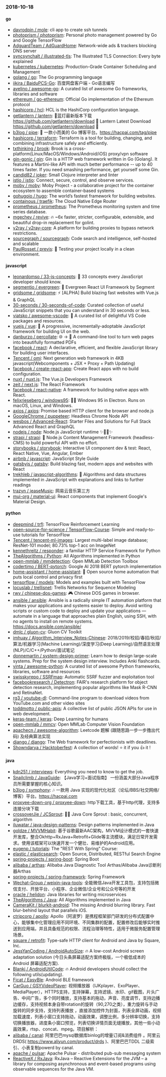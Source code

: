 ### 2018-10-18

#### go
* [davrodpin / mole](https://github.com/davrodpin/mole): cli app to create ssh tunnels
* [photoprism / photoprism](https://github.com/photoprism/photoprism): Personal photo management powered by Go and Google TensorFlow
* [AdguardTeam / AdGuardHome](https://github.com/AdguardTeam/AdGuardHome): Network-wide ads & trackers blocking DNS server
* [syncsynchalt / illustrated-tls](https://github.com/syncsynchalt/illustrated-tls): The Illustrated TLS Connection: Every byte explained
* [kubernetes / kubernetes](https://github.com/kubernetes/kubernetes): Production-Grade Container Scheduling and Management
* [golang / go](https://github.com/golang/go): The Go programming language
* [iikira / BaiduPCS-Go](https://github.com/iikira/BaiduPCS-Go): 百度网盘客户端 - Go语言编写
* [avelino / awesome-go](https://github.com/avelino/awesome-go): A curated list of awesome Go frameworks, libraries and software
* [ethereum / go-ethereum](https://github.com/ethereum/go-ethereum): Official Go implementation of the Ethereum protocol
* [hashicorp / hcl](https://github.com/hashicorp/hcl): HCL is the HashiCorp configuration language.
* [getlantern / lantern](https://github.com/getlantern/lantern): 🔴蓝灯最新版本下载 https://github.com/getlantern/download 🔴 Lantern Latest Download https://github.com/getlantern/download 🔴
* [b3log / pipe](https://github.com/b3log/pipe): 🎷 一款小而美的 Go 博客平台。https://hacpai.com/tag/pipe
* [hashicorp / terraform](https://github.com/hashicorp/terraform): Terraform is a tool for building, changing, and combining infrastructure safely and efficiently.
* [txthinking / brook](https://github.com/txthinking/brook): Brook is a cross-platform(Linux/MacOS/Windows/Android/iOS) proxy/vpn software
* [gin-gonic / gin](https://github.com/gin-gonic/gin): Gin is a HTTP web framework written in Go (Golang). It features a Martini-like API with much better performance -- up to 40 times faster. If you need smashing performance, get yourself some Gin.
* [candid82 / joker](https://github.com/candid82/joker): Small Clojure interpreter and linter
* [istio / istio](https://github.com/istio/istio): Connect, secure, control, and observe services.
* [moby / moby](https://github.com/moby/moby): Moby Project - a collaborative project for the container ecosystem to assemble container-based systems
* [gohugoio / hugo](https://github.com/gohugoio/hugo): The world’s fastest framework for building websites.
* [containous / traefik](https://github.com/containous/traefik): The Cloud Native Edge Router
* [prometheus / prometheus](https://github.com/prometheus/prometheus): The Prometheus monitoring system and time series database.
* [mgechev / revive](https://github.com/mgechev/revive): 🔥 ~6x faster, stricter, configurable, extensible, and beautiful drop-in replacement for golint.
* [v2ray / v2ray-core](https://github.com/v2ray/v2ray-core): A platform for building proxies to bypass network restrictions.
* [sourcegraph / sourcegraph](https://github.com/sourcegraph/sourcegraph): Code search and intelligence, self-hosted and scalable
* [PaulRosset / previs](https://github.com/PaulRosset/previs): 🎯 Testing your project locally in a clean environment.

#### javascript
* [leonardomso / 33-js-concepts](https://github.com/leonardomso/33-js-concepts): 📜 33 concepts every JavaScript developer should know.
* [segmentio / evergreen](https://github.com/segmentio/evergreen): 🌲 Evergreen React UI Framework by Segment
* [gridsome / gridsome](https://github.com/gridsome/gridsome): ⚡️ [ALPHA] Build blazing fast websites with Vue.js & GraphQL
* [30-seconds / 30-seconds-of-code](https://github.com/30-seconds/30-seconds-of-code): Curated collection of useful JavaScript snippets that you can understand in 30 seconds or less.
* [viatsko / awesome-vscode](https://github.com/viatsko/awesome-vscode): 🎨 A curated list of delightful VS Code packages and resources.
* [vuejs / vue](https://github.com/vuejs/vue): 🖖 A progressive, incrementally-adoptable JavaScript framework for building UI on the web.
* [danburzo / percollate](https://github.com/danburzo/percollate): 🌐 → 📖 A command-line tool to turn web pages into beautifully formatted PDFs
* [facebook / react](https://github.com/facebook/react): A declarative, efficient, and flexible JavaScript library for building user interfaces.
* [Tencent / omi](https://github.com/Tencent/omi): Next generation web framework in 4KB javascript(Webcomponents + JSX + Proxy + Path Updating)
* [facebook / create-react-app](https://github.com/facebook/create-react-app): Create React apps with no build configuration.
* [nuxt / nuxt.js](https://github.com/nuxt/nuxt.js): The Vue.js Developers Framework
* [zeit / next.js](https://github.com/zeit/next.js): The React Framework
* [facebook / react-native](https://github.com/facebook/react-native): A framework for building native apps with React.
* [felixrieseberg / windows95](https://github.com/felixrieseberg/windows95): 💩🚀 Windows 95 in Electron. Runs on macOS, Linux, and Windows.
* [axios / axios](https://github.com/axios/axios): Promise based HTTP client for the browser and node.js
* [GoogleChrome / puppeteer](https://github.com/GoogleChrome/puppeteer): Headless Chrome Node API
* [wesbos / Advanced-React](https://github.com/wesbos/Advanced-React): Starter Files and Solutions for Full Stack Advanced React and GraphQL
* [nodejs / node](https://github.com/nodejs/node): Node.js JavaScript runtime ✨🐢🚀✨
* [strapi / strapi](https://github.com/strapi/strapi): 🚀 Node.js Content Management Framework (headless-CMS) to build powerful API with no effort.
* [storybooks / storybook](https://github.com/storybooks/storybook): Interactive UI component dev & test: React, React Native, Vue, Angular, Ember
* [airbnb / javascript](https://github.com/airbnb/javascript): JavaScript Style Guide
* [gatsbyjs / gatsby](https://github.com/gatsbyjs/gatsby): Build blazing fast, modern apps and websites with React
* [trekhleb / javascript-algorithms](https://github.com/trekhleb/javascript-algorithms): 🤖 Algorithms and data structures implemented in JavaScript with explanations and links to further readings
* [trazyn / ieaseMusic](https://github.com/trazyn/ieaseMusic): 网易云音乐第三方
* [mui-org / material-ui](https://github.com/mui-org/material-ui): React components that implement Google's Material Design.

#### python
* [deepmind / trfl](https://github.com/deepmind/trfl): TensorFlow Reinforcement Learning
* [open-source-for-science / TensorFlow-Course](https://github.com/open-source-for-science/TensorFlow-Course): Simple and ready-to-use tutorials for TensorFlow
* [Tencent / tencent-ml-images](https://github.com/Tencent/tencent-ml-images): Largest multi-label image database; ResNet-101 model; 80.73% top-1 acc on ImageNet
* [kennethreitz / responder](https://github.com/kennethreitz/responder): a familiar HTTP Service Framework for Python
* [TheAlgorithms / Python](https://github.com/TheAlgorithms/Python): All Algorithms implemented in Python
* [open-mmlab / mmdetection](https://github.com/open-mmlab/mmdetection): Open MMLab Detection Toolbox
* [codertimo / BERT-pytorch](https://github.com/codertimo/BERT-pytorch): Google AI 2018 BERT pytorch implementation
* [home-assistant / home-assistant](https://github.com/home-assistant/home-assistant): 🏡 Open source home automation that puts local control and privacy first
* [tensorflow / models](https://github.com/tensorflow/models): Models and examples built with TensorFlow
* [locuslab / trellisnet](https://github.com/locuslab/trellisnet): Trellis Networks for Sequence Modeling
* [rwv / chinese-dos-games](https://github.com/rwv/chinese-dos-games): 🎮 Chinese DOS games in browser.
* [ansible / ansible](https://github.com/ansible/ansible): Ansible is a radically simple IT automation platform that makes your applications and systems easier to deploy. Avoid writing scripts or custom code to deploy and update your applications — automate in a language that approaches plain English, using SSH, with no agents to install on remote systems. https://docs.ansible.com/ansible/
* [dmlc / gluon-cv](https://github.com/dmlc/gluon-cv): Gluon CV Toolkit
* [imhuay / Algorithm_Interview_Notes-Chinese](https://github.com/imhuay/Algorithm_Interview_Notes-Chinese): 2018/2019/校招/春招/秋招/算法/机器学习(Machine Learning)/深度学习(Deep Learning)/自然语言处理(NLP)/C/C++/Python/面试笔记
* [donnemartin / system-design-primer](https://github.com/donnemartin/system-design-primer): Learn how to design large-scale systems. Prep for the system design interview. Includes Anki flashcards.
* [vinta / awesome-python](https://github.com/vinta/awesome-python): A curated list of awesome Python frameworks, libraries, software and resources
* [swisskyrepo / SSRFmap](https://github.com/swisskyrepo/SSRFmap): Automatic SSRF fuzzer and exploitation tool
* [facebookresearch / Detectron](https://github.com/facebookresearch/Detectron): FAIR's research platform for object detection research, implementing popular algorithms like Mask R-CNN and RetinaNet.
* [rg3 / youtube-dl](https://github.com/rg3/youtube-dl): Command-line program to download videos from YouTube.com and other video sites
* [toddmotto / public-apis](https://github.com/toddmotto/public-apis): A collective list of public JSON APIs for use in web development.
* [keras-team / keras](https://github.com/keras-team/keras): Deep Learning for humans
* [open-mmlab / mmcv](https://github.com/open-mmlab/mmcv): Open MMLab Computer Vision Foundation
* [apachecn / awesome-algorithm](https://github.com/apachecn/awesome-algorithm): Leetcode 题解 (跟随思路一步一步撸出代码) 及经典算法实现
* [django / django](https://github.com/django/django): The Web framework for perfectionists with deadlines.
* [Showndarya / Hacktoberfest](https://github.com/Showndarya/Hacktoberfest): A collection of words! ⭐️ it if you 👍 it !

#### java
* [kdn251 / interviews](https://github.com/kdn251/interviews): Everything you need to know to get the job.
* [Snailclimb / JavaGuide](https://github.com/Snailclimb/JavaGuide): 【Java学习+面试指南】 一份涵盖大部分Java程序员所需要掌握的核心知识。
* [b3log / symphony](https://github.com/b3log/symphony): 🎶 一款用 Java 实现的现代化社区（论坛/BBS/社交网络/博客）平台。https://hacpai.com
* [proxyee-down-org / proxyee-down](https://github.com/proxyee-down-org/proxyee-down): http下载工具，基于http代理，支持多连接分块下载
* [crossoverJie / JCSprout](https://github.com/crossoverJie/JCSprout): 👨‍🎓 Java Core Sprout : basic, concurrent, algorithm
* [iluwatar / java-design-patterns](https://github.com/iluwatar/java-design-patterns): Design patterns implemented in Java
* [goldze / MVVMHabit](https://github.com/goldze/MVVMHabit): 基于谷歌最新AAC架构，MVVM设计模式的一套快速开发库，整合Okhttp+RxJava+Retrofit+Glide等主流模块，满足日常开发需求。使用该框架可以快速开发一个健壮、易维护的Android应用。
* [eugenp / tutorials](https://github.com/eugenp/tutorials): The "REST With Spring" Course:
* [elastic / elasticsearch](https://github.com/elastic/elasticsearch): Open Source, Distributed, RESTful Search Engine
* [spring-projects / spring-boot](https://github.com/spring-projects/spring-boot): Spring Boot
* [alibaba / arthas](https://github.com/alibaba/arthas): Alibaba Java Diagnostic Tool Arthas/Alibaba Java诊断利器Arthas
* [spring-projects / spring-framework](https://github.com/spring-projects/spring-framework): Spring Framework
* [Wechat-Group / weixin-java-tools](https://github.com/Wechat-Group/weixin-java-tools): 全能微信Java开发工具包，支持包括微信支付、开放平台、小程序、企业微信/企业号和公众号等的开发
* [oracle / helidon](https://github.com/oracle/helidon): Java libraries for writing microservices
* [TheAlgorithms / Java](https://github.com/TheAlgorithms/Java): All Algorithms implemented in Java
* [CameraKit / blurkit-android](https://github.com/CameraKit/blurkit-android): The missing Android blurring library. Fast blur-behind layout that parallels iOS.
* [ctripcorp / apollo](https://github.com/ctripcorp/apollo): Apollo（阿波罗）是携程框架部门研发的分布式配置中心，能够集中化管理应用不同环境、不同集群的配置，配置修改后能够实时推送到应用端，并且具备规范的权限、流程治理等特性，适用于微服务配置管理场景。
* [square / retrofit](https://github.com/square/retrofit): Type-safe HTTP client for Android and Java by Square, Inc.
* [JessYanCoding / AndroidAutoSize](https://github.com/JessYanCoding/AndroidAutoSize): 🔥 A low-cost Android screen adaptation solution (今日头条屏幕适配方案终极版，一个极低成本的 Android 屏幕适配方案).
* [Blankj / AndroidUtilCode](https://github.com/Blankj/AndroidUtilCode): 🔥 Android developers should collect the following utils(updating).
* [Ficat / EasyBle](https://github.com/Ficat/EasyBle): Android BLE framework
* [CarGuo / GSYVideoPlayer](https://github.com/CarGuo/GSYVideoPlayer): 视频播放器（IJKplayer、ExoPlayer、MediaPlayer），HTTPS支持，支持弹幕，支持滤镜、水印、gif截图，片头广告、中间广告，多个同时播放，支持基本的拖动，声音、亮度调节，支持边播边缓存，支持视频本身自带rotation的旋转（90,270之类），重力旋转与手动旋转的同步支持，支持列表播放 ，直接添加控件为封面，列表全屏动画，视频加载速度，列表小窗口支持拖动，动画效果，调整比例，多分辨率切换，支持切换播放器，进度条小窗口预览，列表切换详情页面无缝播放，其他一些小动画效果，rtsp、concat、mpeg。项目解析：
* [alibaba / canal](https://github.com/alibaba/canal): 阿里巴巴mysql数据库binlog的增量订阅&消费组件 。阿里云DRDS( https://www.aliyun.com/product/drds )、阿里巴巴TDDL 二级索引、小表复制powerd by canal.
* [apache / pulsar](https://github.com/apache/pulsar): Apache Pulsar - distributed pub-sub messaging system
* [ReactiveX / RxJava](https://github.com/ReactiveX/RxJava): RxJava – Reactive Extensions for the JVM – a library for composing asynchronous and event-based programs using observable sequences for the Java VM.
